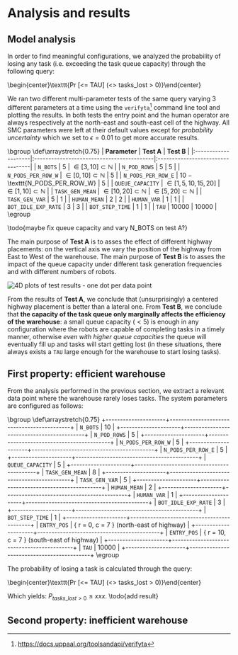 Analysis and results
====================

Model analysis
--------------

In order to find meaningful configurations, we analyzed the probability of
losing any task (i.e. exceeding the task queue capacity) through the following
query:

\begin{center}\texttt{Pr [<= TAU] (<> tasks\_lost > 0)}\end{center}

We ran two different multi-parameter tests of the same query varying 3 different
parameters at a time using the `verifyta`[^verifyta] command line tool and
plotting the results. In both tests the entry point and the human operator are
always respectively at the north-east and south-east cell of the highway. All
SMC parameters were left at their default values except for *probability
uncertainty* which we set to $\epsilon = 0.01$ to get more accurate results.

\bgroup
\def\arraystretch{0.75}
| **Parameter**       | **Test A**                                | **Test B**                       |
|:--------------------|:------------------------------------------|:---------------------------------|
| `N_BOTS`            | 5                                         | $\in [3, 10] \subset \mathbb{N}$ |
| `N_POD_ROWS`        | 5                                         | 5                                |
| `N_PODS_PER_ROW_W`  | $\in [0, 10] \subset \mathbb{N}$          | 5                                |
| `N_PODS_PER_ROW_E`  | 10 $-$ \texttt{N\_PODS\_PER\_ROW\_W}      | 5                                |
| `QUEUE_CAPACITY`    | $\in [1, 5, 10, 15, 20]$                  | $\in [1, 10] \subset \mathbb{N}$ |
| `TASK_GEN_MEAN`     | $\in [10, 20] \subset \mathbb{N}$         | $\in [5, 20] \subset \mathbb{N}$ |
| `TASK_GEN_VAR`      | 5                                         | 1                                |
| `HUMAN_MEAN`        | 2                                         | 2                                |
| `HUMAN_VAR`         | 1                                         | 1                                |
| `BOT_IDLE_EXP_RATE` | 3                                         | 3                                |
| `BOT_STEP_TIME`     | 1                                         | 1                                |
| `TAU`               | 10000                                     | 10000                            |
\egroup

\todo{maybe fix queue capacity and vary N\_BOTS on test A?}

The main purpose of **Test A** is to asses the effect of different highway
placements: on the vertical axis we vary the position of the highway from East
to West of the warehouse. The main purpose of **Test B** is to asses the impact
of the queue capacity under different task generation frequencies and with
different numbers of robots.

![4D plots of test results - one dot per data point](assets/4d_plots.png)

From the results of **Test A**, we conclude that (unsurprisingly) a centered
highway placement is better than a lateral one. From **Test B**, we conclude
that **the capacity of the task queue only marginally affects the efficiency of
the warehouse**: a small queue capacity ($< 5$) is enough in any configuration
where the robots are capable of completing tasks in a timely manner, otherwise
*even with higher queue capacities* the queue will eventually fill up and tasks
will start getting lost (in these situations, there always exists a `TAU` large
enough for the warehouse to start losing tasks).

[^verifyta]: https://docs.uppaal.org/toolsandapi/verifyta


First property: efficient warehouse
-----------------------------------

From the analysis performed in the previous section, we extract a relevant data
point where the warehouse rarely loses tasks. The system parameters are
configured as follows:

\bgroup
\def\arraystretch{0.75}
+---------------------+-------------------------------------------+
| `N_BOTS`            | 10                                        |
+---------------------+-------------------------------------------+
| `N_POD_ROWS`        | 5                                         |
+---------------------+-------------------------------------------+
| `N_PODS_PER_ROW_W`  | 5                                         |
+---------------------+-------------------------------------------+
| `N_PODS_PER_ROW_E`  | 5                                         |
+---------------------+-------------------------------------------+
| `QUEUE_CAPACITY`    | 5                                         |
+---------------------+-------------------------------------------+
| `TASK_GEN_MEAN`     | 8                                         |
+---------------------+-------------------------------------------+
| `TASK_GEN_VAR`      | 5                                         |
+---------------------+-------------------------------------------+
| `HUMAN_MEAN`        | 2                                         |
+---------------------+-------------------------------------------+
| `HUMAN_VAR`         | 1                                         |
+---------------------+-------------------------------------------+
| `BOT_IDLE_EXP_RATE` | 3                                         |
+---------------------+-------------------------------------------+
| `BOT_STEP_TIME`     | 1                                         |
+---------------------+-------------------------------------------+
| `ENTRY_POS`         | { r = 0, c = 7 } (north-east of highway)  |
+---------------------+-------------------------------------------+
| `ENTRY_POS`         | { r = 10, c = 7 } (south-east of highway) |
+---------------------+-------------------------------------------+
| `TAU`               | 10000                                     |
+---------------------+-------------------------------------------+
\egroup

The probability of losing a task is calculated through the query:

\begin{center}\texttt{Pr [<= TAU] (<> tasks\_lost > 0)}\end{center}

Which yields: $P_{tasks\_lost > 0} \le xxx$.
\todo{add result}


Second property: inefficient warehouse
--------------------------------------
